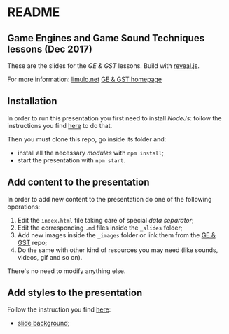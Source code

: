 # README

## Game Engines and Game Sound Techniques lessons (Dec 2017)

These are the slides for the _GE & GST_ lessons. Build with [reveal.js](https://github.com/hakimel/reveal.js).

For more information:
[limulo.net](http://www.limulo.net/)
[GE & GST homepage](https://limulo.github.io/game-sound-sae2017/)

## Installation

In order to run this presentation you first need to install _NodeJs_: follow the instructions you find [here](http://www.limulo.net/wiki/index.php?title=Reveal.js) to do that.

Then you must clone this repo, go inside its folder and:
* install all the necessary _modules_ with `npm install`;
* start the presentation with `npm start`.

## Add content to the presentation

In order to add new content to the presentation do one of the following operations:

1. Edit the `index.html` file taking care of special _data separator_;
2. Edit the corresponding `.md` files inside the `_slides` folder;
3. Add new images inside the `_images` folder or link them from the [GE & GST](https://github.com/Limulo/game-sound-sae2017) repo;
4. Do the same with other kind of resources you may need (like sounds, videos, gif and so on).

There's no need to modify anything else.

## Add styles to the presentation

Follow the instruction you find [here](https://github.com/hakimel/reveal.js#instructions):
* [slide background](https://github.com/hakimel/reveal.js#slide-backgrounds);
